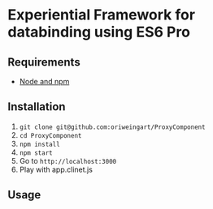 # Experiential Framework for databinding using ES6 Pro

## Requirements

- [Node and npm](http://nodejs.org)

## Installation

1. `git clone git@github.com:oriweingart/ProxyComponent`
2. `cd ProxyComponent`
3. `npm install`
3. `npm start`
4. Go to `http://localhost:3000`
5. Play with app.clinet.js

## Usage
